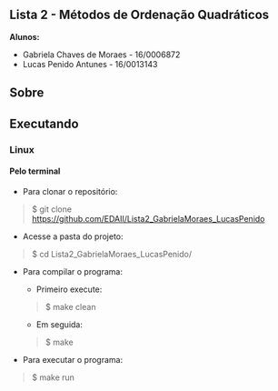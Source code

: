## Lista 2 - Métodos de Ordenação Quadráticos

**Alunos:**
  - Gabriela Chaves de Moraes - 16/0006872
  - Lucas Penido Antunes - 16/0013143

## Sobre
<p align="justify"></p>

## Executando
  ### Linux

  #### Pelo terminal
  - Para clonar o repositório:
 > $ git clone https://github.com/EDAII/Lista2_GabrielaMoraes_LucasPenido

 - Acesse a pasta do projeto:
 > $ cd Lista2_GabrielaMoraes_LucasPenido/

 - Para compilar o programa:
    - Primeiro execute:
    > $ make clean  
 
    - Em seguida:
    > $ make

 - Para executar o programa:
 > $ make run
